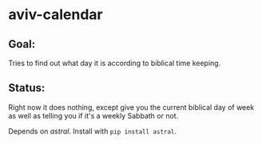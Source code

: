 # aviv-calendar
## Goal: 
Tries to find out what day it is according to biblical time keeping.
## Status:
Right now it does nothing, except give you the current biblical day
of week as well as telling you if it's a weekly Sabbath or not.

Depends on *astral*. Install with `pip install astral`.
